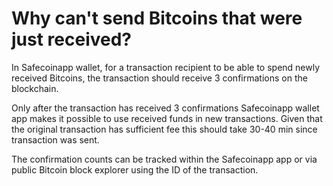 # Why can't send Bitcoins that were just received?

In Safecoinapp wallet, for a transaction recipient to be able to spend newly received Bitcoins, the transaction should receive 3 confirmations on the blockchain. 

Only after the transaction has received 3 confirmations Safecoinapp wallet app makes it possible to use received funds in new transactions. Given that the original transaction has sufficient fee this should take 30-40 min since transaction was sent. 

The confirmation counts can be tracked within the Safecoinapp app or via public Bitcoin block explorer using the ID of the transaction.